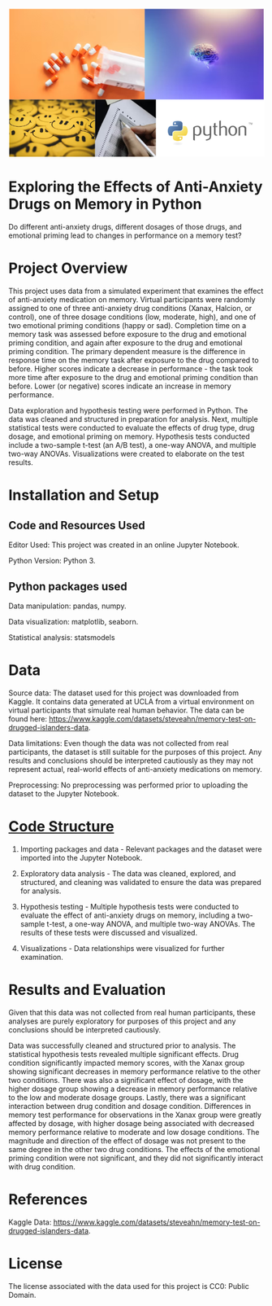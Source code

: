 ![](Python_memory_coverphoto.PNG)

# Exploring the Effects of Anti-Anxiety Drugs on Memory in Python
Do different anti-anxiety drugs, different dosages of those drugs, and emotional priming lead to changes in performance on a memory test?

# Project Overview
This project uses data from a simulated experiment that examines the effect of anti-anxiety medication on memory. Virtual participants were randomly assigned to one of three anti-anxiety drug conditions (Xanax, Halcion, or control), one of three dosage conditions (low, moderate, high), and one of two emotional priming conditions (happy or sad). Completion time on a memory task was assessed before exposure to the drug and emotional priming condition, and again after exposure to the drug and emotional priming condition. The primary dependent measure is the difference in response time on the memory task after exposure to the drug compared to before. Higher scores indicate a decrease in performance - the task took more time after exposure to the drug and emotional priming condition than before. Lower (or negative) scores indicate an increase in memory performance. 

Data exploration and hypothesis testing were performed in Python. The data was cleaned and structured in preparation for analysis. Next, multiple statistical tests were conducted to evaluate the effects of drug type, drug dosage, and emotional priming on memory. Hypothesis tests conducted include a two-sample t-test (an A/B test), a one-way ANOVA, and multiple two-way ANOVAs. Visualizations were created to elaborate on the test results. 

# Installation and Setup
## Code and Resources Used
Editor Used: This project was created in an online Jupyter Notebook.

Python Version: Python 3.

## Python packages used
Data manipulation: pandas, numpy.

Data visualization: matplotlib, seaborn.

Statistical analysis: statsmodels

# Data
Source data: The dataset used for this project was downloaded from Kaggle. It contains data generated at UCLA from a virtual environment on virtual participants that simulate real human behavior. The data can be found here: https://www.kaggle.com/datasets/steveahn/memory-test-on-drugged-islanders-data.

Data limitations: Even though the data was not collected from real participants, the dataset is still suitable for the purposes of this project. Any results and conclusions should be interpreted cautiously as they may not represent actual, real-world effects of anti-anxiety medications on memory. 

Preprocessing: No preprocessing was performed prior to uploading the dataset to the Jupyter Notebook.

# [Code Structure](drug_effects_on_memory_hypothesis_testing_python.ipynb)
1. Importing packages and data - Relevant packages and the dataset were imported into the Jupyter Notebook.

2. Exploratory data analysis - The data was cleaned, explored, and structured, and cleaning was validated to ensure the data was prepared for analysis.

3. Hypothesis testing - Multiple hypothesis tests were conducted to evaluate the effect of anti-anxiety drugs on memory, including a two-sample t-test, a one-way ANOVA, and multiple two-way ANOVAs. The results of these tests were discussed and visualized.

4. Visualizations - Data relationships were visualized for further examination.

# Results and Evaluation
Given that this data was not collected from real human participants, these analyses are purely exploratory for purposes of this project and any conclusions should be interpreted cautiously.

Data was successfully cleaned and structured prior to analysis. The statistical hypothesis tests revealed multiple significant effects. Drug condition significantly impacted memory scores, with the Xanax group showing significant decreases in memory performance relative to the other two conditions. There was also a significant effect of dosage, with the higher dosage group showing a decrease in memory performance relative to the low and moderate dosage groups. Lastly, there was a significant interaction between drug condition and dosage condition. Differences in memory test performance for observations in the Xanax group were greatly affected by dosage, with higher dosage being associated with decreased memory performance relative to moderate and low dosage conditions. The magnitude and direction of the effect of dosage was not present to the same degree in the other two drug conditions. The effects of the emotional priming condition were not significant, and they did not significantly interact with drug condition.

# References
Kaggle Data: https://www.kaggle.com/datasets/steveahn/memory-test-on-drugged-islanders-data.

# License
The license associated with the data used for this project is CC0: Public Domain.
